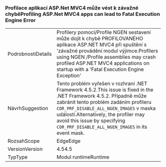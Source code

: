 ### <a name="profiling-aspnet-mvc4-apps-can-lead-to-fatal-execution-engine-error"></a><span data-ttu-id="20fb9-101">Profilace aplikací ASP.Net MVC4 může vést k závažné chybě</span><span class="sxs-lookup"><span data-stu-id="20fb9-101">Profiling ASP.Net MVC4 apps can lead to Fatal Execution Engine Error</span></span>

|   |   |
|---|---|
|<span data-ttu-id="20fb9-102">Podrobnosti</span><span class="sxs-lookup"><span data-stu-id="20fb9-102">Details</span></span>|<span data-ttu-id="20fb9-103">Profilery pomocí/Profile NGEN sestavení může dojít k chybě PROFILOVANÉHO aplikace ASP.NET MVC4 při spuštění s 'závažné provádění modul výjimce.</span><span class="sxs-lookup"><span data-stu-id="20fb9-103">Profilers using NGEN /Profile assemblies may crash profiled ASP.NET MVC4 applications on startup with a 'Fatal Execution Engine Exception'</span></span>|
|<span data-ttu-id="20fb9-104">Návrh</span><span class="sxs-lookup"><span data-stu-id="20fb9-104">Suggestion</span></span>|<span data-ttu-id="20fb9-105">Tento problém vyřešen v rozhraní .NET Framework 4.5.2.</span><span class="sxs-lookup"><span data-stu-id="20fb9-105">This issue is fixed in the .NET Framework 4.5.2.</span></span> <span data-ttu-id="20fb9-106">Případně může zabránit tento problém zadáním profileru <code>COR_PRF_DISABLE_ALL_NGEN_IMAGES</code> v maska událostí.</span><span class="sxs-lookup"><span data-stu-id="20fb9-106">Alternatively, the profiler may avoid this issue by specifying <code>COR_PRF_DISABLE_ALL_NGEN_IMAGES</code> in its event mask.</span></span>|
|<span data-ttu-id="20fb9-107">Rozsah</span><span class="sxs-lookup"><span data-stu-id="20fb9-107">Scope</span></span>|<span data-ttu-id="20fb9-108">Edge</span><span class="sxs-lookup"><span data-stu-id="20fb9-108">Edge</span></span>|
|<span data-ttu-id="20fb9-109">Version</span><span class="sxs-lookup"><span data-stu-id="20fb9-109">Version</span></span>|<span data-ttu-id="20fb9-110">4.5</span><span class="sxs-lookup"><span data-stu-id="20fb9-110">4.5</span></span>|
|<span data-ttu-id="20fb9-111">Typ</span><span class="sxs-lookup"><span data-stu-id="20fb9-111">Type</span></span>|<span data-ttu-id="20fb9-112">Modul runtime</span><span class="sxs-lookup"><span data-stu-id="20fb9-112">Runtime</span></span>|

